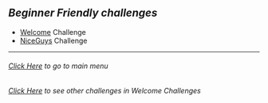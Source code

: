 ## _Beginner Friendly challenges_

- [Welcome](/writeups/Welcome-Challenges/welcome.md) Challenge
- [NiceGuys](/writeups/Welcome-Challenges/NiceGuys.md) Challenge

---

###### [Click Here](/) to go to main menu

###### [Click Here](/writeups/Welcome-Challenges) to see other challenges in _Welcome Challenges_
